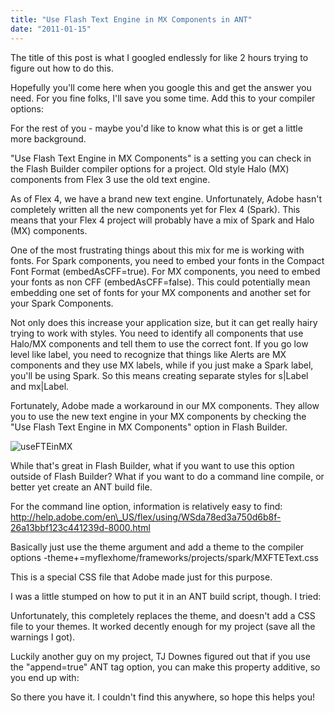 ```yaml
---
title: "Use Flash Text Engine in MX Components in ANT"
date: "2011-01-15"
---
```


The title of this post is what I googled endlessly for like 2 hours trying to figure out how to do this.

Hopefully you'll come here when you google this and get the answer you need. For you fine folks, I'll save you some time. Add this to your compiler options:

For the rest of you - maybe you'd like to know what this is or get a little more background.

"Use Flash Text Engine in MX Components" is a setting you can check in the Flash Builder compiler options for a project. Old style Halo (MX) components from Flex 3 use the old text engine.

As of Flex 4, we have a brand new text engine. Unfortunately, Adobe hasn't completely written all the new components yet for Flex 4 (Spark). This means that your Flex 4 project will probably have a mix of Spark and Halo (MX) components.

One of the most frustrating things about this mix for me is working with fonts. For Spark components, you need to embed your fonts in the Compact Font Format (embedAsCFF=true). For MX components, you need to embed your fonts as non CFF (embedAsCFF=false). This could potentially mean embedding one set of fonts for your MX components and another set for your Spark Components.

Not only does this increase your application size, but it can get really hairy trying to work with styles. You need to identify all components that use Halo/MX components and tell them to use the correct font. If you go low level like label, you need to recognize that things like Alerts are MX components and they use MX labels, while if you just make a Spark label, you'll be using Spark. So this means creating separate styles for s|Label and mx|Label.

Fortunately, Adobe made a workaround in our MX components. They allow you to use the new text engine in your MX components by checking the "Use Flash Text Engine in MX Components" option in Flash Builder.

![useFTEinMX](https://d2ypg8o05lff0b.cloudfront.net/wp-content/uploads/2011/useFTEinMX.jpg)

While that's great in Flash Builder, what if you want to use this option outside of Flash Builder? What if you want to do a command line compile, or better yet create an ANT build file.

For the command line option, information is relatively easy to find: http://help.adobe.com/en\_US/flex/using/WSda78ed3a750d6b8f-26a13bbf123c441239d-8000.html

Basically just use the theme argument and add a theme to the compiler options -theme+=myflexhome/frameworks/projects/spark/MXFTEText.css

This is a special CSS file that Adobe made just for this purpose.

I was a little stumped on how to put it in an ANT build script, though. I tried:

Unfortunately, this completely replaces the theme, and doesn't add a CSS file to your themes. It worked decently enough for my project (save all the warnings I got).

Luckily another guy on my project, TJ Downes figured out that if you use the "append=true" ANT tag option, you can make this property additive, so you end up with:

So there you have it. I couldn't find this anywhere, so hope this helps you!
